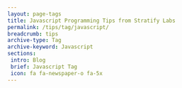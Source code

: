 ```yaml
---
layout: page-tags
title: Javascript Programming Tips from Stratify Labs
permalink: /tips/tag/javascript/
breadcrumb: tips
archive-type: Tag
archive-keyword: Javascript
sections:
 intro: Blog
 brief: Javascript Tag
 icon: fa fa-newspaper-o fa-5x
---
```

